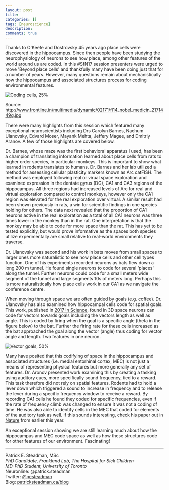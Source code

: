 ```yaml
---
layout: post
title: 
categories: []
tags: [neuroscience]
description: 
comments: true
---
```


Thanks to O'Keefe and Dostrovsky 45 years ago place cells were discovered in the hippocampus. Since then people have been studying the neurophysiology of neurons to see how place, among other features of the world around us are coded. In this #SfN17 session presenters were urged to move 'Beyond place cells' and thankfully many have been doing just that for a number of years. However, many questions remain about mechanistically how the hippocampus and associated structures process for coding environmental features. 

![Coding cells, 25%](http://www.frontline.in/multimedia/dynamic/02171/fl14_nobel_medicin_2171449g.jpg)

Source: http://www.frontline.in/multimedia/dynamic/02171/fl14_nobel_medicin_2171449g.jpg

There were many highlights from this session which featured many exceptional neuroscientists including Drs Carolyn Barnes, Nachum Ulanovsky, Edvard Moser, Mayank Mehta, Jeffery Magee, and Dmitriy Aranov. A few of those highlights are covered below. 

Dr. Barnes, whose maze was the first behavioral apparatus I used, has been a champion of translating information learned about place cells from rats to higher order species, in particular monkeys. This is important to show what learned in rodents translates to humans. Dr. Barnes and her lab utilized a method for assessing cellular plasticity markers known as Arc catFISH. The method was employed following real or virual space exploration and examined expression in the dentate gyrus (DG), CA1 and CA3 regions of the hippocampus. All three regions had increased levels of Arc for real and virtual exploration compared to control monkeys, however only the CA1 region was elevated for the real exploration over virtual. A similar result had been shown previously in rats, a win for scientific findings in one species holding for others. The data next revealed that the proportion of CA1 neurons active in the real exploration as a total of all CA1 neurons was three times lower in the monkey than in the rat. One interpretation is that the monkey may be able to code for more space than the rat. This has yet to be tested explicitly, but would prove informative as the spaces both species utilize experimentally are small relative to real-world environments they traverse. 

Dr. Ulanovsky was second and his work in bats moves from small spaces to larger ones more naturalistic to see how place cells and other cell types function. One of his experiments recorded neurons as bats flew down a long 200 m tunnel. He found single neurons to code for several 'places' along the tunnel. Further neurons could code for a small meters wide segment of the tunnel and large segments 10s of meters long. Perhaps this is more naturalistically how place cells work in our CA1 as we navigate the conference centre. 

When moving through space we are often guided by goals (e.g. coffee). Dr. Ulanovsky has also examined how hippocampal cells code for spatial goals. This work, published in [2017 in Science](http://www.weizmann.ac.il/neurobiology/labs/ulanovsky/sites/neurobiology.labs.ulanovsky/files/uploads/sarel_etal_science2017.pdf), found in 3D space neurons can code for vectors towards goals including the vectors length as well as angle. This is coded by firing when the goal is a specific angle (theta in the figure below) to the bat. Further the firing rate for these cells increased as the bat approached the goal along the vector (angle) thus coding for vector angle and length. Two features in one neuron.  

![Vector goals, 50%](/assets/2017-11-13_spatial_goal_vectors_v2.png)

Many have posited that this codifying of space in the hippocampus and associated structures (i.e. medial entorhinal cortex, MEC) is not just a means of representing physical features but more generally any set of features. Dr. Aronov presented work examining this by creating a tasking using auditory cues, more specifically sound frequency, tied to a reward. This task therefore did not rely on spatial features. Rodents had to hold a lever down which triggered a sound to increase in frequency and to release the lever during a specific frequency window to receive a reward. By recording CA1 cells he found they coded for specific frequencies, even if the rate of frequency climb was changed to ensure it was not a coding of time. He was also able to identify cells in the MEC that coded for elements of the auditory task as well. If this sounds interesting, check his paper out in [Nature](https://www.nature.com/articles/nature21692.epdf) from earlier this year.

An exceptional session showing we are still learning much about how the hippocampus and MEC code space as well as how these structures code for other features of our environment. Fascinating!



----------

Patrick E. Steadman, MSc  
_PhD Candidate, Frankland Lab, The Hospital for Sick Children_  
_MD-PhD Student, University of Toronto_  
Neuronline: @patrick.steadman  
Twitter: [@pesteadman](http://twitter.com/pesteadman)  
Blog: [patricksteadman.ca/blog](http://patricksteadman.ca/blog) 